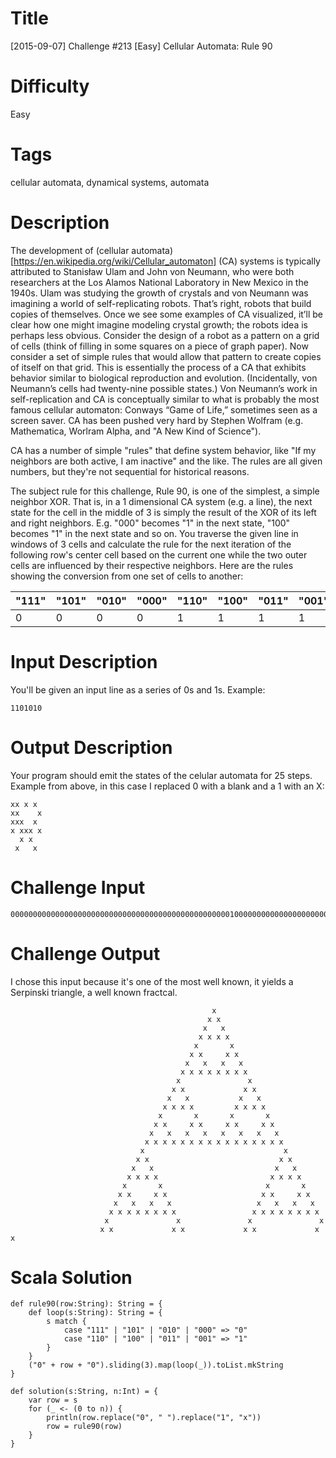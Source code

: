 # Title

[2015-09-07] Challenge #213 [Easy] Cellular Automata: Rule 90

# Difficulty

Easy

# Tags

cellular automata, dynamical systems, automata

# Description

The development of (cellular automata)[https://en.wikipedia.org/wiki/Cellular_automaton] (CA) systems is typically attributed to Stanisław Ulam and John von Neumann, who were both researchers at the Los Alamos National Laboratory in New Mexico in the 1940s. Ulam was studying the growth of crystals and von Neumann was imagining a world of self-replicating robots. That’s right, robots that build copies of themselves. Once we see some examples of CA visualized, it’ll be clear how one might imagine modeling crystal growth; the robots idea is perhaps less obvious. Consider the design of a robot as a pattern on a grid of cells (think of filling in some squares on a piece of graph paper). Now consider a set of simple rules that would allow that pattern to create copies of itself on that grid. This is essentially the process of a CA that exhibits behavior similar to biological reproduction and evolution. (Incidentally, von Neumann’s cells had twenty-nine possible states.) Von Neumann’s work in self-replication and CA is conceptually similar to what is probably the most famous cellular automaton: Conways “Game of Life,” sometimes seen as a screen saver. CA has been pushed very hard by Stephen Wolfram (e.g. Mathematica, Worlram Alpha, and "A New Kind of Science"). 

CA has a number of simple "rules" that define system behavior, like "If my neighbors are both active, I am inactive" and the like. The rules are all given numbers, but they're not sequential for historical reasons. 

The subject rule for this challenge, Rule 90, is one of the simplest, a simple neighbor XOR. That is, in a 1 dimensional CA system (e.g. a line), the next state for the cell in the middle of 3 is simply the result of the XOR of its left and right neighbors. E.g. "000" becomes "1" in the next state, "100" becomes "1" in the next state and so on. You traverse the given line in windows of 3 cells and calculate the rule for the next iteration of the following row's center cell based on the current one while the two outer cells are influenced by their respective neighbors. Here are the rules showing the conversion from one set of cells to another:

| "111" | "101" | "010" | "000" | "110" | "100" | "011" | "001"
|-----------|------------|------------|-----------|------------|------------|------------|------------
| 0  | 0  | 0  | 0  | 1  | 1  | 1  | 1  |

# Input Description

You'll be given an input line as a series of 0s and 1s. Example:

    1101010

# Output Description

Your program should emit the states of the celular automata for 25 steps. Example from above, in this case I replaced 0 with a blank and a 1 with an X:

    xx x x
    xx    x
    xxx  x
    x xxx x
      x x
     x   x
   
# Challenge Input

	00000000000000000000000000000000000000000000000001000000000000000000000000000000000000000000000000

# Challenge Output

I chose this input because it's one of the most well known, it yields a Serpinski triangle, a well known fractcal. 

                                                 x
                                                x x
                                               x   x
                                              x x x x
                                             x       x
                                            x x     x x
                                           x   x   x   x
                                          x x x x x x x x
                                         x               x
                                        x x             x x
                                       x   x           x   x
                                      x x x x         x x x x
                                     x       x       x       x
                                    x x     x x     x x     x x
                                   x   x   x   x   x   x   x   x
                                  x x x x x x x x x x x x x x x x
                                 x                               x
                                x x                             x x
                               x   x                           x   x
                              x x x x                         x x x x
                             x       x                       x       x
                            x x     x x                     x x     x x
                           x   x   x   x                   x   x   x   x
                          x x x x x x x x                 x x x x x x x x
                         x               x               x               x
                        x x             x x             x x             x x

# Scala Solution

    def rule90(row:String): String = {
        def loop(s:String): String = {
            s match {
                case "111" | "101" | "010" | "000" => "0"
                case "110" | "100" | "011" | "001" => "1"
            }
        }
        ("0" + row + "0").sliding(3).map(loop(_)).toList.mkString
    }

    def solution(s:String, n:Int) = {
        var row = s
        for (_ <- (0 to n)) {
            println(row.replace("0", " ").replace("1", "x"))
            row = rule90(row)
        }
    }
